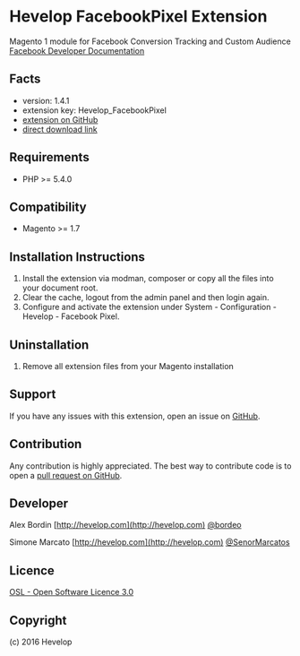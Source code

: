 Hevelop FacebookPixel Extension
=====================

Magento 1 module for Facebook Conversion Tracking and Custom Audience [Facebook Developer Documentation](https://developers.facebook.com/docs/marketing-api/facebook-pixel/v2.5)

Facts
-----
- version: 1.4.1
- extension key: Hevelop_FacebookPixel
- [extension on GitHub](https://github.com/Hevelop/Facebookpixel)
- [direct download link](https://github.com/Hevelop/Facebookpixel/archive/v1.2.0.zip)

Requirements
------------
- PHP >= 5.4.0

Compatibility
-------------
- Magento >= 1.7

Installation Instructions
-------------------------
1. Install the extension via modman, composer or copy all the files into your document root.
2. Clear the cache, logout from the admin panel and then login again.
3. Configure and activate the extension under System - Configuration - Hevelop - Facebook Pixel.

Uninstallation
--------------
1. Remove all extension files from your Magento installation

Support
-------
If you have any issues with this extension, open an issue on [GitHub](https://github.com/Hevelop/Facebookpixel/issues).

Contribution
------------
Any contribution is highly appreciated. The best way to contribute code is to open a [pull request on GitHub](https://help.github.com/articles/using-pull-requests).

Developer
---------
Alex Bordin
[http://hevelop.com](http://hevelop.com)
[@bordeo](https://twitter.com/bordeo)

Simone Marcato
[http://hevelop.com](http://hevelop.com)
[@SenorMarcatos](https://twitter.com/SenorMarcatos)

Licence
-------
[OSL - Open Software Licence 3.0](http://opensource.org/licenses/osl-3.0.php)

Copyright
---------
(c) 2016 Hevelop